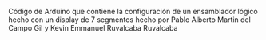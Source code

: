 Código de Arduino que contiene la configuración de un ensamblador lógico hecho con un display de 7 segmentos hecho por Pablo Alberto Martin del Campo Gil y Kevin Emmanuel Ruvalcaba Ruvalcaba
